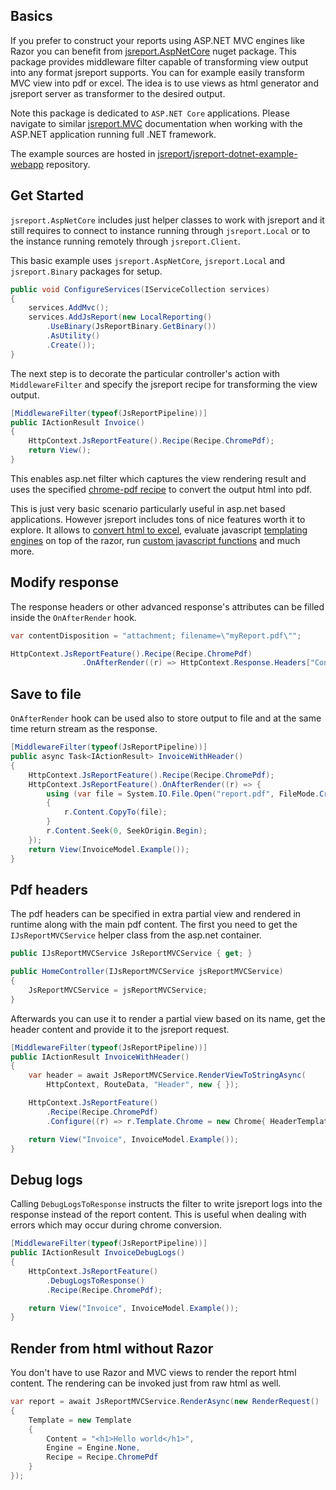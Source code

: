 


## Basics

If you prefer to construct your reports using ASP.NET MVC engines like Razor you can benefit from [jsreport.AspNetCore](https://www.nuget.org/packages/jsreport.AspNetCore) nuget package. This package provides middleware filter capable of transforming view output into any format jsreport supports. You can for example easily transform MVC view into pdf or excel. The idea is to use views as html generator and jsreport server as transformer to the desired output.

Note this package is dedicated to `ASP.NET Core` applications. Please navigate to similar [jsreport.MVC](/learn/dotnet-mvc) documentation when working with the ASP.NET application running full .NET framework.

The example sources are hosted in [jsreport/jsreport-dotnet-example-webapp](https://github.com/jsreport/jsreport-dotnet-example-webapp) repository.

## Get Started

`jsreport.AspNetCore` includes just helper classes to work with jsreport and it still requires to connect to instance running through `jsreport.Local` or to the instance running remotely through `jsreport.Client`.

This basic example uses `jsreport.AspNetCore`, `jsreport.Local` and `jsreport.Binary` packages for setup.

```csharp
public void ConfigureServices(IServiceCollection services)
{
	services.AddMvc();              
	services.AddJsReport(new LocalReporting()
		.UseBinary(JsReportBinary.GetBinary())
		.AsUtility()
		.Create());
}
```

The next step is to decorate the particular controller's action with `MiddlewareFilter` and specify the jsreport recipe for transforming the view output.

```csharp
[MiddlewareFilter(typeof(JsReportPipeline))]
public IActionResult Invoice()
{
	HttpContext.JsReportFeature().Recipe(Recipe.ChromePdf);
	return View();
}
```

This enables asp.net filter which captures the view rendering result and uses the specified [chrome-pdf recipe](/learn/chrome-pdf) to convert the output html into pdf.

This is just very basic scenario particularly useful in asp.net based applications. However jsreport includes tons of nice features worth it to explore. It allows to [convert html to excel](/learn/html-to-xlsx), evaluate javascript [templating engines](/learn/templating-engines) on top of the razor, run [custom javascript functions](/learn/scripts) and much more.

## Modify response

The response headers or other advanced response's attributes can be filled inside the `OnAfterRender` hook.

```csharp
var contentDisposition = "attachment; filename=\"myReport.pdf\"";

HttpContext.JsReportFeature().Recipe(Recipe.ChromePdf)
                .OnAfterRender((r) => HttpContext.Response.Headers["Content-Disposition"] = contentDisposition);
```

## Save to file
`OnAfterRender`  hook can be used also to store output to file and at the same time return stream as the response.
```csharp
[MiddlewareFilter(typeof(JsReportPipeline))]
public async Task<IActionResult> InvoiceWithHeader()
{
	HttpContext.JsReportFeature().Recipe(Recipe.ChromePdf);
	HttpContext.JsReportFeature().OnAfterRender((r) => {
		using (var file = System.IO.File.Open("report.pdf", FileMode.Create))
		{
			r.Content.CopyTo(file);
		}
		r.Content.Seek(0, SeekOrigin.Begin);
	});
	return View(InvoiceModel.Example());
}	
```

## Pdf headers

The pdf headers can be specified in extra partial view and rendered in runtime along with the main pdf content.  The first you need to get the `IJsReportMVCService` helper class from the asp.net container.

```csharp
public IJsReportMVCService JsReportMVCService { get; }

public HomeController(IJsReportMVCService jsReportMVCService)
{
	JsReportMVCService = jsReportMVCService;
}
```      

Afterwards you can use it to render a partial view based on its name, get the header content and provide it to the jsreport request.

```csharp
[MiddlewareFilter(typeof(JsReportPipeline))]
public IActionResult InvoiceWithHeader()
{
	var header = await JsReportMVCService.RenderViewToStringAsync(
		HttpContext, RouteData, "Header", new { });

	HttpContext.JsReportFeature()
	    .Recipe(Recipe.ChromePdf)
	    .Configure((r) => r.Template.Chrome = new Chrome{ HeaderTemplate = header });

	return View("Invoice", InvoiceModel.Example());
}
```  

## Debug logs

Calling `DebugLogsToResponse` instructs the filter to write jsreport logs into the response instead of the report content. This is useful when dealing with errors  which may occur during chrome conversion.

```csharp
[MiddlewareFilter(typeof(JsReportPipeline))]
public IActionResult InvoiceDebugLogs()
{
    HttpContext.JsReportFeature()
        .DebugLogsToResponse()
        .Recipe(Recipe.ChromePdf);

    return View("Invoice", InvoiceModel.Example());
}
```

## Render from html without Razor
You don't have to use Razor and MVC views to render the report html content. The rendering can be invoked just from raw html as well.
```csharp
var report = await JsReportMVCService.RenderAsync(new RenderRequest()
{
	Template = new Template
	{
		Content = "<h1>Hello world</h1>",
		Engine = Engine.None,
		Recipe = Recipe.ChromePdf
	}
});
```